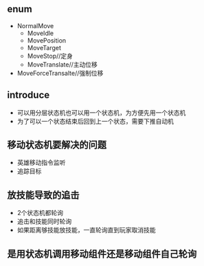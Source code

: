 ## enum
- NormalMove
  - MoveIdle
  - MovePosition
  - MoveTarget
  - MoveStop//定身
  - MoveTranslate//主动位移
- MoveForceTransalte//强制位移

## introduce
- 可以用分层状态机也可以用一个状态机，为方便先用一个状态机
- 为了可以一个状态结束后回到上一个状态，需要下推自动机

## 移动状态机要解决的问题
- 英雄移动指令监听
- 追踪目标

## 放技能导致的追击
- 2个状态机都轮询
- 追击和技能同时轮询
- 如果距离够技能放技能，一直轮询直到玩家取消技能

## 是用状态机调用移动组件还是移动组件自己轮询